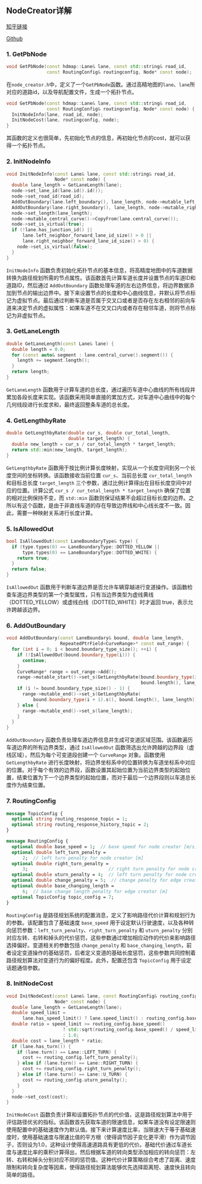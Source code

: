 <!--
 * @Author: LOTEAT
 * @Date: 2025-08-25 16:34:22
-->

## NodeCreator详解

[知乎链接]()

[Github](https://github.com/LOTEAT/Apollo-Notes/blob/master/routing/NodeCreator/node_creator.md)

### 1. GetPbNode
```cpp
void GetPbNode(const hdmap::Lane& lane, const std::string& road_id,
               const RoutingConfig& routingconfig, Node* const node);
```
在`node_creator.h`中，定义了一个`GetPbNode`函数。通过高精地图的`lane`、`lane`所对应的道路id，以及导航配置文件，生成一个拓扑节点。

```cpp
void GetPbNode(const hdmap::Lane& lane, const std::string& road_id,
               const RoutingConfig& routingconfig, Node* const node) {
  InitNodeInfo(lane, road_id, node);
  InitNodeCost(lane, routingconfig, node);
}
```
其函数的定义也很简单，先初始化节点的信息，再初始化节点的cost，就可以获得一个拓扑节点。
### 2. InitNodeInfo
```cpp
void InitNodeInfo(const Lane& lane, const std::string& road_id,
                  Node* const node) {
  double lane_length = GetLaneLength(lane);
  node->set_lane_id(lane.id().id());
  node->set_road_id(road_id);
  AddOutBoundary(lane.left_boundary(), lane_length, node->mutable_left_out());
  AddOutBoundary(lane.right_boundary(), lane_length, node->mutable_right_out());
  node->set_length(lane_length);
  node->mutable_central_curve()->CopyFrom(lane.central_curve());
  node->set_is_virtual(true);
  if (!lane.has_junction_id() ||
      lane.left_neighbor_forward_lane_id_size() > 0 ||
      lane.right_neighbor_forward_lane_id_size() > 0) {
    node->set_is_virtual(false);
  }
}
```

`InitNodeInfo` 函数负责初始化拓扑节点的基本信息，将高精度地图中的车道数据转换为路径规划所需的节点属性。该函数首先计算车道长度并设置节点的车道ID和道路ID，然后通过 `AddOutBoundary` 函数处理车道的左右边界信息，将边界数据添加到节点的输出边界中。接下来设置节点的长度和中心曲线信息，并默认将节点标记为虚拟节点。最后通过判断车道是否属于交叉口或者是否存在左右相邻的前向车道来决定节点的虚拟属性：如果车道不在交叉口内或者存在相邻车道，则将节点标记为非虚拟节点。

### 3. GetLaneLength
```cpp
double GetLaneLength(const Lane& lane) {
  double length = 0.0;
  for (const auto& segment : lane.central_curve().segment()) {
    length += segment.length();
  }
  return length;
}
```

`GetLaneLength` 函数用于计算车道的总长度，通过遍历车道中心曲线的所有线段并累加各段长度来实现。该函数采用简单直接的累加方式，对车道中心曲线中的每个几何线段进行长度求和，最终返回整条车道的总长度。

### 4. GetLengthbyRate
```cpp
double GetLengthbyRate(double cur_s, double cur_total_length,
                       double target_length) {
  double new_length = cur_s / cur_total_length * target_length;
  return std::min(new_length, target_length);
}
```

`GetLengthbyRate` 函数用于按比例计算长度映射，实现从一个长度空间到另一个长度空间的坐标转换。该函数接收当前位置 `cur_s`、当前总长度 `cur_total_length` 和目标总长度 `target_length` 三个参数，通过比例计算得出在目标长度空间中对应的位置。计算公式 `cur_s / cur_total_length * target_length` 确保了位置的相对比例保持不变，而 `std::min` 函数则保证结果不会超过目标长度的边界。之所以有这个函数，是由于非直线车道的存在导致边界线和中心线长度不一致。因此，需要一种映射关系进行长度计算。


### 5. IsAllowedOut
```cpp
bool IsAllowedOut(const LaneBoundaryType& type) {
  if (type.types(0) == LaneBoundaryType::DOTTED_YELLOW ||
      type.types(0) == LaneBoundaryType::DOTTED_WHITE) {
    return true;
  }
  return false;
}
```

`IsAllowedOut` 函数用于判断车道边界是否允许车辆穿越进行变道操作。该函数检查车道边界类型的第一个类型属性，只有当边界类型为虚线黄线（DOTTED_YELLOW）或虚线白线（DOTTED_WHITE）时才返回 true，表示允许跨越该边界。

### 6. AddOutBoundary
```cpp
void AddOutBoundary(const LaneBoundary& bound, double lane_length,
                    RepeatedPtrField<CurveRange>* const out_range) {
  for (int i = 0; i < bound.boundary_type_size(); ++i) {
    if (!IsAllowedOut(bound.boundary_type(i))) {
      continue;
    }
    CurveRange* range = out_range->Add();
    range->mutable_start()->set_s(GetLengthbyRate(bound.boundary_type(i).s(),
                                                  bound.length(), lane_length));
    if (i != bound.boundary_type_size() - 1) {
      range->mutable_end()->set_s(GetLengthbyRate(
          bound.boundary_type(i + 1).s(), bound.length(), lane_length));
    } else {
      range->mutable_end()->set_s(lane_length);
    }
  }
}
```

`AddOutBoundary` 函数负责处理车道边界信息并生成可变道区域范围。该函数遍历车道边界的所有边界类型，通过 `IsAllowedOut` 函数筛选出允许跨越的边界段（虚线区域），然后为每个可变道段创建一个 `CurveRange` 对象。函数使用 `GetLengthbyRate` 进行长度映射，将边界坐标系中的位置转换为车道坐标系中对应的位置。对于每个有效的边界段，函数设置其起始位置为当前边界类型的起始位置，结束位置为下一个边界类型的起始位置，而对于最后一个边界段则以车道总长度作为结束位置。

### 7. RoutingConfig
```protobuf
message TopicConfig {
  optional string routing_response_topic = 1;
  optional string routing_response_history_topic = 2;
}

message RoutingConfig {
  optional double base_speed = 1;  // base speed for node creator [m/s]
  optional double left_turn_penalty =
      2;  // left turn penalty for node creator [m]
  optional double right_turn_penalty =
      3;                              // right turn penalty for node creator [m]
  optional double uturn_penalty = 4;  // left turn penalty for node creator [m]
  optional double change_penalty = 5;  // change penalty for edge creator [m]
  optional double base_changing_length =
      6;  // base change length penalty for edge creator [m]
  optional TopicConfig topic_config = 7;
}
```

`RoutingConfig` 是路径规划系统的配置消息，定义了影响路径代价计算和规划行为的参数。该配置包含了基础速度 `base_speed` 用于设定默认行驶速度，以及各种转向惩罚参数：`left_turn_penalty`、`right_turn_penalty` 和 `uturn_penalty` 分别对应左转、右转和掉头的代价惩罚，这些参数通过增加相应动作的代价来影响路径选择偏好。变道相关的参数包括 `change_penalty` 和 `base_changing_length`，前者设定变道操作的基础惩罚，后者定义变道的基础长度惩罚，这些参数共同控制着路径规划算法对变道行为的偏好程度。此外，配置还包含 `TopicConfig` 用于设定话题通信参数。


### 8. InitNodeCost
```cpp
void InitNodeCost(const Lane& lane, const RoutingConfig& routing_config,
                  Node* const node) {
  double lane_length = GetLaneLength(lane);
  double speed_limit =
      lane.has_speed_limit() ? lane.speed_limit() : routing_config.base_speed();
  double ratio = speed_limit >= routing_config.base_speed()
                     ? std::sqrt(routing_config.base_speed() / speed_limit)
                     : 1.0;
  double cost = lane_length * ratio;
  if (lane.has_turn()) {
    if (lane.turn() == Lane::LEFT_TURN) {
      cost += routing_config.left_turn_penalty();
    } else if (lane.turn() == Lane::RIGHT_TURN) {
      cost += routing_config.right_turn_penalty();
    } else if (lane.turn() == Lane::U_TURN) {
      cost += routing_config.uturn_penalty();
    }
  }
  node->set_cost(cost);
}
```
`InitNodeCost` 函数负责计算和设置拓扑节点的代价值，这是路径规划算法中用于评估路径优劣的指标。该函数首先获取车道的限速信息，如果车道没有设定限速则使用配置中的基础速度作为默认值。接下来计算速度比率，当限速大于等于基础速度时，使用基础速度与限速比值的平方根（使得调节因子变化更平滑）作为调节因子，否则设为1.0，这种设计使得高速道路具有更低的代价。基础代价通过车道长度与速度比率的乘积计算得出，然后根据车道的转向类型添加相应的转向惩罚：左转、右转和掉头分别对应不同的惩罚值。这种代价计算策略综合考虑了距离、速度限制和转向复杂度等因素，使得路径规划算法能够优先选择距离短、速度快且转向简单的路径。
